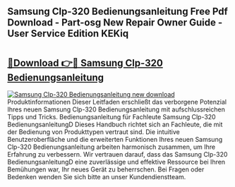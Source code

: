 ## Samsung Clp-320 Bedienungsanleitung Free Pdf Download - Part-osg New Repair Owner Guide - User Service Edition KEKiq

# <h2><a href="http://df02m0.blite.top/?on=Samsung+Clp-320+Bedienungsanleitung">🔗Download 👉🔴 Samsung Clp-320 Bedienungsanleitung</a></h2>

[![Samsung Clp-320 Bedienungsanleitung new download](https://i.imgur.com/lujVjoI.png)](http://df02m0.blite.top/?on=Samsung+Clp-320+Bedienungsanleitung)
Produktinformationen Dieser Leitfaden erschließt das verborgene Potenzial Ihres neuen Samsung Clp-320 Bedienungsanleitung mit aufschlussreichen Tipps und Tricks. Bedienungsanleitung für Fachleute Samsung Clp-320 BedienungsanleitungD Dieses Handbuch richtet sich an Fachleute, die mit der Bedienung von Produkttypen vertraut sind. Die intuitive Benutzeroberfläche und die erweiterten Funktionen Ihres neuen Samsung Clp-320 Bedienungsanleitung arbeiten harmonisch zusammen, um Ihre Erfahrung zu verbessern. Wir vertrauen darauf, dass das Samsung Clp-320 BedienungsanleitungD eine zuverlässige und effektive Ressource bei Ihren Bemühungen war, Ihr neues Gerät zu beherrschen. Bei Fragen oder Bedenken wenden Sie sich bitte an unser Kundendienstteam.
